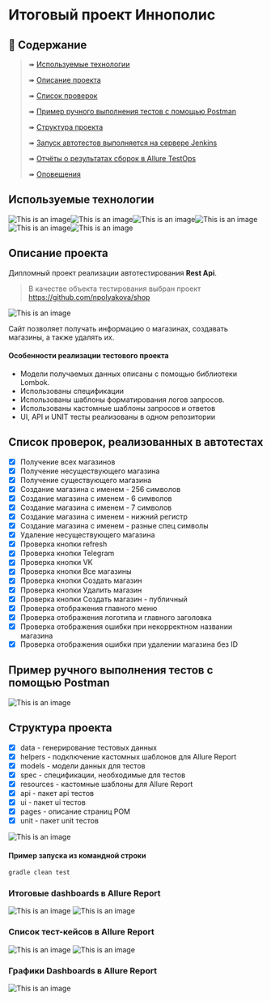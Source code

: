 # Итоговый проект Иннополис
## :cherry_blossom:	Содержание
> ➠ [Используемые технологии](#Используемые-технологии)
>
> ➠ [Описание проекта](#Описание-проекта)
>
> ➠ [Список проверок](#список-проверок-реализованных-в-автотестах)
>
> ➠ [Пример ручного выполнения тестов с помощью Postman](#Пример-ручного-выполнения-тестов-с-помощью-Postman)
>
> ➠ [Структура проекта](#Структура-проекта)
>
> ➠ [Запуск автотестов выполняется на сервере Jenkins](#Запуск-автотестов-выполняется-на-сервере-Jenkins)
>
> ➠ [Отчёты о результатах сборок в Allure TestOps](#отчёты-о-результатах-сборок-списки-тесткейсов-аналитические-dashboards-хранятся-в-allure-testops)
>
> ➠ [Оповещения](#Настроено-автоматическое-оповещение-о-результатах-сборки-Jenkins-в-Telegram-бот)

## Используемые технологии
![This is an image](/design/icons/Java.png)![This is an image](/design/icons/Gradle.png)![This is an image](/design/icons/Rest-Assured.png)![This is an image](/design/icons/Intelij_IDEA.png)![This is an image](/design/icons/JUnit5.png)![This is an image](/design/icons/Allure_Report.png)
## Описание проекта
Дипломный проект реализации автотестирования **Rest Api**.<br/>
>В качестве объекта тестирования выбран проект https://github.com/npolyakova/shop <br/>

![This is an image](/design/site.jpg)

Сайт позволяет получать информацию о магазинах, создавать магазины, а также удалять их.

#### Особенности реализации тестового проекта
- Модели получаемых данных описаны с помощью библиотеки Lombok.
- Использованы спецификации
- Использованы шаблоны форматирования логов запросов.
- Использованы кастомные шаблоны запросов и ответов
- UI, API и UNIT тесты реализованы в одном репозитории

## Список проверок, реализованных в автотестах
- [x] Получение всех магазинов
- [x] Получение несуществующего магазина
- [x] Получение существующего магазина
- [x] Создание магазина с именем - 256 символов
- [x] Создание магазина с именем - 6 символов
- [x] Создание магазина с именем - 7 символов
- [x] Создание магазина с именем - нижний регистр
- [x] Создание магазина с именем - разные спец символы
- [x] Удаление несуществующего магазина
- [x] Проверка кнопки refresh
- [x] Проверка кнопки Telegram
- [x] Проверка кнопки VK
- [x] Проверка кнопки Все магазины
- [x] Проверка кнопки Создать магазин
- [x] Проверка кнопки Удалить магазин
- [x] Проверка кнопки Создать магазин - публичный
- [x] Проверка отображения главного меню
- [x] Проверка отображения логотипа и главного заголовка
- [x] Проверка отображения ошибки при некорректном названии магазина
- [x] Проверка отображения ошибки при удалении магазина без ID

## Пример ручного выполнения тестов с помощью Postman
![This is an image](/design/postman.jpg)

## Структура проекта
- [x] data - генерирование тестовых данных
- [x] helpers - подключение кастомных шаблонов для Allure Report
- [x] models - модели данных для тестов
- [x] spec - спецификации, необходимые для тестов
- [x] resources - кастомные шаблоны для Allure Report
- [x] api - пакет api тестов
- [x] ui - пакет ui тестов
- [x] pages - описание страниц POM
- [x] unit - пакет unit тестов

![This is an image](/design/structure.jpg)

#### Пример запуска из командной строки
```bash
gradle clean test
```



### Итоговые dashboards в Allure Report
![This is an image](/design/summary.jpg)
![This is an image](/design/status.jpg)
### Список тест-кейсов в Allure Report
![This is an image](/design/suites.jpg)
![This is an image](/design/feature.jpg)
### Графики Dashboards в Allure Report
![This is an image](/design/severity.jpg)





